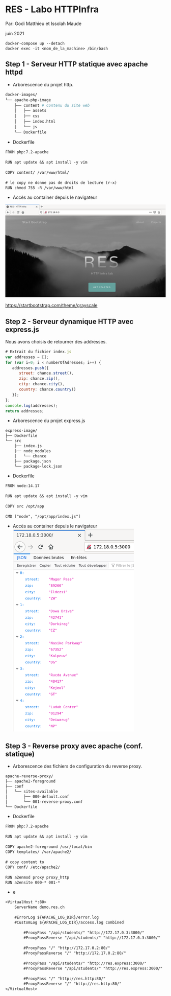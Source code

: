 # RES - Labo HTTPInfra

Par: Godi Matthieu et Issolah Maude

juin 2021



````
docker-compose up --detach
docker exec -it <nom_de_la_machine> /bin/bash
````



## Step 1 -  Serveur HTTP statique avec apache httpd

- Arborescence du projet http.

````bash
docker-images/
└── apache-php-image
    ├── content # Contenu du site web
    │   ├── assets
    │   ├── css
    │   ├── index.html
    │   └── js
    └── Dockerfile

````

- Dockerfile

````
FROM php:7.2-apache

RUN apt update && apt install -y vim

COPY content/ /var/www/html/

# le copy ne donne pas de droits de lecture (r-x)
RUN chmod 755 -R /var/www/html
````

- Accès au container depuis le navigateur

![](figures/bootstrap-template.png)

https://startbootstrap.com/theme/grayscale



## Step 2 - Serveur dynamique HTTP avec express.js

Nous avons choisis de retourner des addresses.

````javascript
# Extrait du fichier index.js
var addresses = [];
for (var i=0; i < numberOfAdresses; i++) {
   addresses.push({
      street: chance.street(),
      zip: chance.zip(),
      city: chance.city(),
      country: chance.country()
   });
};
console.log(addresses);
return addresses;
````



- Arborescence du projet express.js

````
express-image/
├── Dockerfile
└── src
    ├── index.js
    ├── node_modules
    │   └── chance
    ├── package.json
    └── package-lock.json

````

- Dockerfile

````
FROM node:14.17

RUN apt update && apt install -y vim

COPY src /opt/app

CMD ["node", "/opt/app/index.js"]
````

- Accès au container depuis le navigateur
  ![](figures/express-js.png)



## Step 3 - Reverse proxy avec apache (conf. statique)

- Arborescence des fichiers de configuration du reverse proxy.

````
apache-reverse-proxy/
├── apache2-foreground
├── conf
│   └── sites-available
│       ├── 000-default.conf
│       └── 001-reverse-proxy.conf
└── Dockerfile
````

- Dockerfile

````
FROM php:7.2-apache

RUN apt update && apt install -y vim

COPY apache2-foreground /usr/local/bin
COPY templates/ /var/apache2/

# copy content to
COPY conf/ /etc/apache2/

RUN a2enmod proxy proxy_http
RUN a2ensite 000-* 001-*
````

- e

````
<VirtualHost *:80>
	ServerName demo.res.ch

	#ErrorLog ${APACHE_LOG_DIR}/error.log
	#CustomLog ${APACHE_LOG_DIR}/access.log combined

        #ProxyPass "/api/students/" "http://172.17.0.3:3000/"
        #ProxyPassReverse "/api/students/" "http://172.17.0.3:3000/"

        #ProxyPass "/" "http://172.17.0.2:80/"
        #ProxyPassReverse "/" "http://172.17.0.2:80/"

        #ProxyPass "/api/students/" "http://res.express:3000/"
        #ProxyPassReverse "/api/students/" "http://res.express:3000/"

        #ProxyPass "/" "http://res.http:80/"
        #ProxyPassReverse "/" "http://res.http:80/"
</VirtualHost>
````


